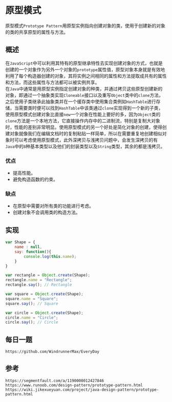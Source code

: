 # 原型模式
原型模式`Prototype Pattern`用原型实例指向创建对象的类，使用于创建新的对象的类的共享原型的属性与方法。

## 概述
在`JavaScript`中可以利用其特有的原型继承特性去实现创建对象的方式，也就是创建的一个对象作为另外一个对象的`prototype`属性值，原型对象本身就是有效地利用了每个构造器创建的对象，其将实例之间相同的属性和方法提取成共有的属性和方法，而这些属性与方法都可以被实例共享。    
在`Java`中通常是用原型实例指定创建对象的种类，并通过拷贝这些原型创建新的对象，即通过一个抽象类实现`Cloneable`接口以及重写`Object`类中的`clone`方法，之后使用子类继承此抽象类并在一个缓存类中使用集合类例如`HashTable`进行存储，当需要类时便可以找到`HashTable`中该类通过`clone`实现得到一个新的子类，使用原型模式创建对象比直接`new`一个对象在性能上要好的多，因为`Object`类的`clone`方法是一个本地方法，它直接操作内存中的二进制流，特别是复制大对象时，性能的差别非常明显。使用原型模式的另一个好处是简化对象的创建，使得创建对象就像我们在编辑文档时的复制粘贴一样简单，所以在需要重复地创建相似对象时可以考虑使用原型模式，此外深拷贝与浅拷贝问题中，会发生深拷贝的有`Java`中的`8`种基本类型以及他们的封装类型以及`String`类型，其余的都是浅拷贝。

### 优点
* 提高性能。
* 避免构造函数的约束。

### 缺点
* 在原型中需要对所有类的功能进行考虑。
* 创建对象不会调用类的构造方法。

## 实现

```javascript
var Shape = {
    name : null,
    say: function(){
        console.log(this.name);
    }
}

var rectangle = Object.create(Shape);
rectangle.name = "Rectangle";
rectangle.say(); // Rectangle

var square = Object.create(Shape);
square.name = "Square";
square.say(); // Square

var circle = Object.create(Shape);
circle.name = "Circle";
circle.say(); // Circle
```


## 每日一题

```
https://github.com/WindrunnerMax/EveryDay
```

## 参考

```
https://segmentfault.com/a/1190000012427846
https://www.runoob.com/design-pattern/prototype-pattern.html
https://wiki.jikexueyuan.com/project/java-design-pattern/prototype-pattern.html
```
